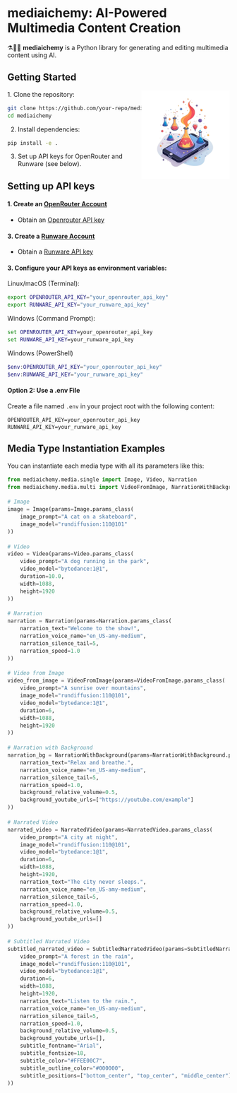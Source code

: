 # mediaichemy: AI-Powered Multimedia Content Creation

⚗️🧪🧫 **mediaichemy** is a Python library for generating and editing multimedia content using AI.
 
  
    
            






## Getting Started

<img src="logo.png" width="200px" align="right" alt="mediaichemy logo">
1. Clone the repository:

```bash
git clone https://github.com/your-repo/mediaichemy.git
cd mediaichemy

```

2. Install dependencies:

```bash
pip install -e .
```

3. Set up API keys for OpenRouter and Runware (see below).


## Setting up API keys

#### 1. Create an [OpenRouter Account](https://openrouter.ai/signup)
- Obtain an [Openrouter API key](https://openrouter.ai/keys)
#### 3. Create a [Runware Account](https://runware.ai)
- Obtain a [Runware API key](https://my.runware.ai/keys)

#### 3. Configure your API keys as environment variables:

Linux/macOS (Terminal):
```bash
export OPENROUTER_API_KEY="your_openrouter_api_key"
export RUNWARE_API_KEY="your_runware_api_key"
```

Windows (Command Prompt):
```cmd
set OPENROUTER_API_KEY=your_openrouter_api_key
set RUNWARE_API_KEY=your_runware_api_key
```

Windows (PowerShell)
```powershell
$env:OPENROUTER_API_KEY="your_openrouter_api_key"
$env:RUNWARE_API_KEY="your_runware_api_key"
```

#### Option 2: Use a .env File

Create a file named `.env` in your project root with the following content:
```
OPENROUTER_API_KEY=your_openrouter_api_key
RUNWARE_API_KEY=your_runware_api_key
```

## Media Type Instantiation Examples

You can instantiate each media type with all its parameters like this:

```python
from mediaichemy.media.single import Image, Video, Narration
from mediaichemy.media.multi import VideoFromImage, NarrationWithBackground, NarratedVideo, SubtitledNarratedVideo

# Image
image = Image(params=Image.params_class(
    image_prompt="A cat on a skateboard",
    image_model="rundiffusion:110@101"
))

# Video
video = Video(params=Video.params_class(
    video_prompt="A dog running in the park",
    video_model="bytedance:1@1",
    duration=10.0,
    width=1088,
    height=1920
))

# Narration
narration = Narration(params=Narration.params_class(
    narration_text="Welcome to the show!",
    narration_voice_name="en_US-amy-medium",
    narration_silence_tail=5,
    narration_speed=1.0
))

# Video from Image
video_from_image = VideoFromImage(params=VideoFromImage.params_class(
    video_prompt="A sunrise over mountains",
    image_model="rundiffusion:110@101",
    video_model="bytedance:1@1",
    duration=6,
    width=1088,
    height=1920
))

# Narration with Background
narration_bg = NarrationWithBackground(params=NarrationWithBackground.params_class(
    narration_text="Relax and breathe.",
    narration_voice_name="en_US-amy-medium",
    narration_silence_tail=5,
    narration_speed=1.0,
    background_relative_volume=0.5,
    background_youtube_urls=["https://youtube.com/example"]
))

# Narrated Video
narrated_video = NarratedVideo(params=NarratedVideo.params_class(
    video_prompt="A city at night",
    image_model="rundiffusion:110@101",
    video_model="bytedance:1@1",
    duration=6,
    width=1088,
    height=1920,
    narration_text="The city never sleeps.",
    narration_voice_name="en_US-amy-medium",
    narration_silence_tail=5,
    narration_speed=1.0,
    background_relative_volume=0.5,
    background_youtube_urls=[]
))

# Subtitled Narrated Video
subtitled_narrated_video = SubtitledNarratedVideo(params=SubtitledNarratedVideo.params_class(
    video_prompt="A forest in the rain",
    image_model="rundiffusion:110@101",
    video_model="bytedance:1@1",
    duration=6,
    width=1088,
    height=1920,
    narration_text="Listen to the rain.",
    narration_voice_name="en_US-amy-medium",
    narration_silence_tail=5,
    narration_speed=1.0,
    background_relative_volume=0.5,
    background_youtube_urls=[],
    subtitle_fontname="Arial",
    subtitle_fontsize=18,
    subtitle_color="#FFEE00C7",
    subtitle_outline_color="#000000",
    subtitle_positions=["bottom_center", "top_center", "middle_center"]
))
```
